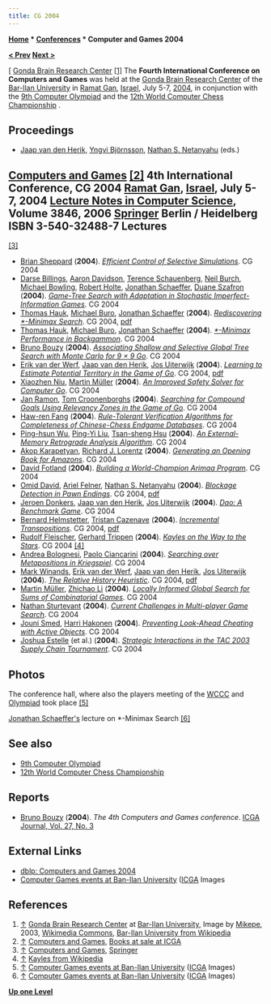 ```yaml
---
title: CG 2004
---
```

**[Home](Home "Home") * [Conferences](Conferences "Conferences") * Computer and Games 2004**

**[\< Prev](CG_2002 "CG 2002") [Next >](CG_2006 "CG 2006")**

\[ [Gonda Brain Research Center](https://en.wikipedia.org/wiki/Bar-Ilan_University#Leslie_and_Susan_Gonda_Multidisciplinary_Brain_Research_Center) <a id="cite-note-1" href="#cite-ref-1">[1]</a>
The **Fourth International Conference on Computers and Games** was held at the [Gonda Brain Research Center](https://en.wikipedia.org/wiki/Bar-Ilan_University#Leslie_and_Susan_Gonda_Multidisciplinary_Brain_Research_Center) of the [Bar-Ilan University](Bar-Ilan_University "Bar-Ilan University") in [Ramat Gan](https://en.wikipedia.org/wiki/Ramat_Gan), [Israel](https://en.wikipedia.org/wiki/Israel), July 5-7, [2004](Timeline#2004 "Timeline"), in conjunction with the [9th Computer Olympiad](9th_Computer_Olympiad "9th Computer Olympiad") and the [12th World Computer Chess Championship](WCCC_2004 "WCCC 2004") .

## Proceedings

- [Jaap van den Herik](Jaap_van_den_Herik "Jaap van den Herik"), [Yngvi Björnsson](Yngvi_Bj%C3%B6rnsson "Yngvi Björnsson"), [Nathan S. Netanyahu](Nathan_S._Netanyahu "Nathan S. Netanyahu") (eds.)

## [Computers and Games](http://link.springer.com/book/10.1007%2F11674399) <a id="cite-note-2" href="#cite-ref-2">[2]</a> 4th International Conference, CG 2004 [Ramat Gan](https://en.wikipedia.org/wiki/Ramat_Gan), [Israel](https://en.wikipedia.org/wiki/Israel), July 5-7, 2004 [Lecture Notes in Computer Science](https://en.wikipedia.org/wiki/Lecture_Notes_in_Computer_Science), Volume 3846, 2006 [Springer](https://en.wikipedia.org/wiki/Springer_Science%2BBusiness_Media) Berlin / Heidelberg ISBN 3-540-32488-7 Lectures

<a id="cite-note-3" href="#cite-ref-3">[3]</a>

- [Brian Sheppard](Brian_Sheppard "Brian Sheppard") (**2004**). *[Efficient Control of Selective Simulations](http://link.springer.com/chapter/10.1007/11674399_1)*. CG 2004
- [Darse Billings](Darse_Billings "Darse Billings"), [Aaron Davidson](index.php?title=Aaron_Davidson&action=edit&redlink=1 "Aaron Davidson (page does not exist)"), [Terence Schauenberg](index.php?title=Terence_Schauenberg&action=edit&redlink=1 "Terence Schauenberg (page does not exist)"), [Neil Burch](index.php?title=Neil_Burch&action=edit&redlink=1 "Neil Burch (page does not exist)"), [Michael Bowling](Michael_Bowling "Michael Bowling"), [Robert Holte](Robert_Holte "Robert Holte"), [Jonathan Schaeffer](Jonathan_Schaeffer "Jonathan Schaeffer"), [Duane Szafron](Duane_Szafron "Duane Szafron") (**2004**). *[Game-Tree Search with Adaptation in Stochastic Imperfect-Information Games](http://link.springer.com/chapter/10.1007/11674399_2)*. CG 2004
- [Thomas Hauk](index.php?title=Thomas_Hauk&action=edit&redlink=1 "Thomas Hauk (page does not exist)"), [Michael Buro](Michael_Buro "Michael Buro"), [Jonathan Schaeffer](Jonathan_Schaeffer "Jonathan Schaeffer") (**2004**). *[Rediscovering \*-Minimax Search](http://link.springer.com/chapter/10.1007/11674399_3)*. CG 2004, [pdf](http://skatgame.net/mburo/ps/STAR-A.pdf)
- [Thomas Hauk](index.php?title=Thomas_Hauk&action=edit&redlink=1 "Thomas Hauk (page does not exist)"), [Michael Buro](Michael_Buro "Michael Buro"), [Jonathan Schaeffer](Jonathan_Schaeffer "Jonathan Schaeffer") (**2004**). *[\*-Minimax Performance in Backgammon](http://link.springer.com/chapter/10.1007/11674399_4)*. CG 2004
- [Bruno Bouzy](Bruno_Bouzy "Bruno Bouzy") (**2004**). *[Associating Shallow and Selective Global Tree Search with Monte Carlo for 9 × 9 Go](http://link.springer.com/chapter/10.1007/11674399_5)*. CG 2004
- [Erik van der Werf](Erik_van_der_Werf "Erik van der Werf"), [Jaap van den Herik](Jaap_van_den_Herik "Jaap van den Herik"), [Jos Uiterwijk](Jos_Uiterwijk "Jos Uiterwijk") (**2004**). *[Learning to Estimate Potential Territory in the Game of Go](http://link.springer.com/chapter/10.1007/11674399_6)*. CG 2004, [pdf](http://erikvanderwerf.tengen.nl/pubdown/predicting_territory.pdf)
- [Xiaozhen Niu](index.php?title=Xiaozhen_Niu&action=edit&redlink=1 "Xiaozhen Niu (page does not exist)"), [Martin Müller](Martin_M%C3%BCller "Martin Müller") (**2004**). *[An Improved Safety Solver for Computer Go](http://link.springer.com/chapter/10.1007/11674399_7)*. CG 2004
- [Jan Ramon](index.php?title=Jan_Ramon&action=edit&redlink=1 "Jan Ramon (page does not exist)"), [Tom Croonenborghs](index.php?title=Tom_Croonenborghs&action=edit&redlink=1 "Tom Croonenborghs (page does not exist)") (**2004**). *[Searching for Compound Goals Using Relevancy Zones in the Game of Go](http://link.springer.com/chapter/10.1007/11674399_8)*. CG 2004
- [Haw-ren Fang](Haw-ren_Fang "Haw-ren Fang") (**2004**). *[Rule-Tolerant Verification Algorithms for Completeness of Chinese-Chess Endgame Databases](http://link.springer.com/chapter/10.1007/11674399_9)*. CG 2004
- [Ping-hsun Wu](index.php?title=Ping-hsun_Wu&action=edit&redlink=1 "Ping-hsun Wu (page does not exist)"), [Ping-Yi Liu](index.php?title=Ping-Yi_Liu&action=edit&redlink=1 "Ping-Yi Liu (page does not exist)"), [Tsan-sheng Hsu](Tsan-sheng_Hsu "Tsan-sheng Hsu") (**2004**). *[An External-Memory Retrograde Analysis Algorithm](http://link.springer.com/chapter/10.1007/11674399_10)*. CG 2004
- [Akop Karapetyan](index.php?title=Akop_Karapetyan&action=edit&redlink=1 "Akop Karapetyan (page does not exist)"), [Richard J. Lorentz](Richard_J._Lorentz "Richard J. Lorentz") (**2004**). *[Generating an Opening Book for Amazons](http://link.springer.com/chapter/10.1007/11674399_11)*. CG 2004
- [David Fotland](David_Fotland "David Fotland") (**2004**). *[Building a World-Champion Arimaa Program](http://link.springer.com/chapter/10.1007/11674399_12)*. CG 2004
- [Omid David](Eli_David "Eli David"), [Ariel Felner](Ariel_Felner "Ariel Felner"), [Nathan S. Netanyahu](Nathan_S._Netanyahu "Nathan S. Netanyahu") (**2004**). *[Blockage Detection in Pawn Endings](http://link.springer.com/chapter/10.1007/11674399_13)*. CG 2004, [pdf](http://www.ise.bgu.ac.il/faculty/felner/newsite/publications/blockage.pdf)
- [Jeroen Donkers](Jeroen_Donkers "Jeroen Donkers"), [Jaap van den Herik](Jaap_van_den_Herik "Jaap van den Herik"), [Jos Uiterwijk](Jos_Uiterwijk "Jos Uiterwijk") (**2004**). *[Dao: A Benchmark Game](http://link.springer.com/chapter/10.1007/11674399_14)*. CG 2004
- [Bernard Helmstetter](Bernard_Helmstetter "Bernard Helmstetter"), [Tristan Cazenave](Tristan_Cazenave "Tristan Cazenave") (**2004**). *[Incremental Transpositions](http://link.springer.com/chapter/10.1007/11674399_15)*. CG 2004, [pdf](http://www.ai.univ-paris8.fr/~bh/articles/it.pdf)
- [Rudolf Fleischer](index.php?title=Rudolf_Fleischer&action=edit&redlink=1 "Rudolf Fleischer (page does not exist)"), [Gerhard Trippen](index.php?title=Gerhard_Trippen&action=edit&redlink=1 "Gerhard Trippen (page does not exist)") (**2004**). *[Kayles on the Way to the Stars](http://link.springer.com/chapter/10.1007/11674399_16)*. CG 2004 <a id="cite-note-4" href="#cite-ref-4">[4]</a>
- [Andrea Bolognesi](index.php?title=Andrea_Bolognesi&action=edit&redlink=1 "Andrea Bolognesi (page does not exist)"), [Paolo Ciancarini](Paolo_Ciancarini "Paolo Ciancarini") (**2004**). *[Searching over Metapositions in Kriegspiel](http://link.springer.com/chapter/10.1007/11674399_17)*. CG 2004
- [Mark Winands](Mark_Winands "Mark Winands"), [Erik van der Werf](Erik_van_der_Werf "Erik van der Werf"), [Jaap van den Herik](Jaap_van_den_Herik "Jaap van den Herik"), [Jos Uiterwijk](Jos_Uiterwijk "Jos Uiterwijk") (**2004**). *[The Relative History Heuristic](http://link.springer.com/chapter/10.1007/11674399_18)*. CG 2004, [pdf](http://erikvanderwerf.tengen.nl/pubdown/relhis.pdf)
- [Martin Müller](Martin_M%C3%BCller "Martin Müller"), [Zhichao Li](index.php?title=Zhichao_Li&action=edit&redlink=1 "Zhichao Li (page does not exist)") (**2004**). *[Locally Informed Global Search for Sums of Combinatorial Games](http://link.springer.com/chapter/10.1007/11674399_19)*. CG 2004
- [Nathan Sturtevant](Nathan_Sturtevant "Nathan Sturtevant") (**2004**). *[Current Challenges in Multi-player Game Search](http://link.springer.com/chapter/10.1007/11674399_20)*. CG 2004
- [Jouni Smed](index.php?title=Jouni_Smed&action=edit&redlink=1 "Jouni Smed (page does not exist)"), [Harri Hakonen](index.php?title=Harri_Hakonen&action=edit&redlink=1 "Harri Hakonen (page does not exist)") (**2004**). *[Preventing Look-Ahead Cheating with Active Objects](http://link.springer.com/chapter/10.1007/11674399_21)*. CG 2004
- [Joshua Estelle](index.php?title=Joshua_Estelle&action=edit&redlink=1 "Joshua Estelle (page does not exist)") (et al.) (**2004**). *[Strategic Interactions in the TAC 2003 Supply Chain Tournament](http://link.springer.com/chapter/10.1007/11674399_22)*. CG 2004

## Photos

[](File:CG2004Conference.jpg)
The conference hall, where also the players meeting of the [WCCC](WCCC_2004 "WCCC 2004") and [Olympiad](9th_Computer_Olympiad "9th Computer Olympiad") took place <a id="cite-note-5" href="#cite-ref-5">[5]</a>

[](File:JonathanSchaefferCG2004.jpg)
[Jonathan Schaeffer's](Jonathan_Schaeffer "Jonathan Schaeffer") lecture on \*-Minimax Search <a id="cite-note-6" href="#cite-ref-6">[6]</a>

## See also

- [9th Computer Olympiad](9th_Computer_Olympiad "9th Computer Olympiad")
- [12th World Computer Chess Championship](WCCC_2004 "WCCC 2004")

## Reports

- [Bruno Bouzy](Bruno_Bouzy "Bruno Bouzy") (**2004**). *The 4th Computers and Games conference*. [ICGA Journal, Vol. 27, No. 3](ICGA_Journal#27_3 "ICGA Journal")

## External Links

- [dblp: Computers and Games 2004](http://dblp1.uni-trier.de/db/conf/cg/cg2004.html)
- [Computer Games events at Ban-Ilan University](http://icga.leidenuniv.nl/icga/news/Olympiad/Olympiad2004/pictures/) ([ICGA](ICGA "ICGA") Images

## References

1. <a id="cite-ref-1" href="#cite-note-1">↑</a> [Gonda Brain Research Center](https://en.wikipedia.org/wiki/Bar-Ilan_University#Leslie_and_Susan_Gonda_Multidisciplinary_Brain_Research_Center) at [Bar-Ilan University](Bar-Ilan_University "Bar-Ilan University"), Image by [Mikepe](https://he.wikipedia.org/wiki/Mikepe), 2003, [Wikimedia Commons](https://en.wikipedia.org/wiki/Wikimedia_Commons), [Bar-Ilan University from Wikipedia](https://en.wikipedia.org/wiki/Bar-Ilan_University)
1. <a id="cite-ref-2" href="#cite-note-2">↑</a> [Computers and Games](http://ilk.uvt.nl/icga/organisation/books/CG2004.php), [Books at sale at ICGA](http://ilk.uvt.nl/icga/organisation/books/)
1. <a id="cite-ref-3" href="#cite-note-3">↑</a>  [Computers and Games](https://link.springer.com/book/10.1007%2F11674399), [Springer](https://en.wikipedia.org/wiki/Springer_Science%2BBusiness_Media)
1. <a id="cite-ref-4" href="#cite-note-4">↑</a> [Kayles from Wikipedia](https://en.wikipedia.org/wiki/Kayles)
1. <a id="cite-ref-5" href="#cite-note-5">↑</a> [Computer Games events at Ban-Ilan University](http://icga.leidenuniv.nl/icga/news/Olympiad/Olympiad2004/pictures/) ([ICGA](ICGA "ICGA") Images)
1. <a id="cite-ref-6" href="#cite-note-6">↑</a> [Computer Games events at Ban-Ilan University](http://icga.leidenuniv.nl/icga/news/Olympiad/Olympiad2004/pictures/) ([ICGA](ICGA "ICGA") Images)

**[Up one Level](Conferences "Conferences")**

